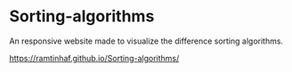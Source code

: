# Sorting-algorithms
An responsive website made to visualize the difference sorting algorithms.

https://ramtinhaf.github.io/Sorting-algorithms/

